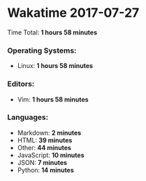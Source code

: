 # Wakatime 2017-07-27

Time Total: **1 hours 58 minutes**

### Operating Systems:
- Linux: **1 hours 58 minutes** 

### Editors:
- Vim: **1 hours 58 minutes** 

### Languages:
- Markdown: **2 minutes** 
- HTML: **39 minutes** 
- Other: **44 minutes** 
- JavaScript: **10 minutes** 
- JSON: **7 minutes** 
- Python: **14 minutes** 


